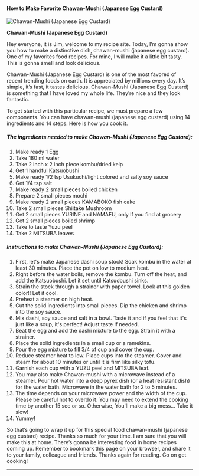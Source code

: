             

#### How to Make Favorite Chawan-Mushi (Japanese Egg Custard)

![Chawan-Mushi (Japanese Egg Custard)](https://img-global.cpcdn.com/recipes/2453580_8f5c4d1530b803f6/751x532cq70/chawan-mushi-japanese-egg-custard-recipe-main-photo.jpg)

**Chawan-Mushi (Japanese Egg Custard)**

Hey everyone, it is Jim, welcome to my recipe site. Today, I’m gonna show you how to make a distinctive dish, chawan-mushi (japanese egg custard). One of my favorites food recipes. For mine, I will make it a little bit tasty. This is gonna smell and look delicious.

Chawan-Mushi (Japanese Egg Custard) is one of the most favored of recent trending foods on earth. It is appreciated by millions every day. It’s simple, it’s fast, it tastes delicious. Chawan-Mushi (Japanese Egg Custard) is something that I have loved my whole life. They’re nice and they look fantastic.

To get started with this particular recipe, we must prepare a few components. You can have chawan-mushi (japanese egg custard) using 14 ingredients and 14 steps. Here is how you cook it.

##### The ingredients needed to make Chawan-Mushi (Japanese Egg Custard):

1.  Make ready 1 Egg
2.  Take 180 ml water
3.  Take 2 inch x 2 inch piece kombu/dried kelp
4.  Get 1 handful Katsuobushi
5.  Make ready 1/2 tsp Usukuchi/light colored and salty soy sauce
6.  Get 1/4 tsp salt
7.  Make ready 2 small pieces boiled chicken
8.  Prepare 2 small pieces mochi
9.  Make ready 2 small pieces KAMABOKO fish cake
10.  Take 2 small pieces Shiitake Mushroom
11.  Get 2 small pieces YURINE and NAMAFU, only If you find at grocery
12.  Get 2 small pieces boiled shrimp
13.  Take to taste Yuzu peel
14.  Take 2 MITSUBA leaves

##### Instructions to make Chawan-Mushi (Japanese Egg Custard):

1.  First, let's make Japanese dashi soup stock! Soak kombu in the water at least 30 minutes. Place the pot on low to medium heat.
2.  Right before the water boils, remove the kombu. Turn off the heat, and add the Katsuobushi. Let it set until Katsuobushi sinks.
3.  Strain the stock through a strainer with paper towel. Look at this golden color!! Let it cool.
4.  Preheat a steamer on high heat.
5.  Cut the solid ingredients into small pieces. Dip the chicken and shrimp into the soy sauce.
6.  Mix dashi, soy sauce and salt in a bowl. Taste it and if you feel that it's just like a soup, it's perfect! Adjust taste if needed.
7.  Beat the egg and add the dashi mixture to the egg. Strain it with a strainer.
8.  Place the solid ingredients in a small cup or a ramekins.
9.  Pour the egg mixture to fill 3/4 of cup and cover the cup.
10.  Reduce steamer heat to low. Place cups into the steamer. Cover and steam for about 10 minutes or until it is firm like silky tofu.
11.  Garnish each cup with a YUZU peel and MITSUBA leaf.
12.  You may also make Chawan-mushi with a microwave instead of a steamer. Pour hot water into a deep pyrex dish (or a heat resistant dish) for the water bath. Microwave in the water bath for 2 to 5 minutes.
13.  The time depends on your microwave power and the width of the cup. Please be careful not to overdo it. You may need to extend the cooking time by another 15 sec or so. Otherwise, You'll make a big mess… Take it slow!
14.  Yummy!

So that’s going to wrap it up for this special food chawan-mushi (japanese egg custard) recipe. Thanks so much for your time. I am sure that you will make this at home. There’s gonna be interesting food in home recipes coming up. Remember to bookmark this page on your browser, and share it to your family, colleague and friends. Thanks again for reading. Go on get cooking!

* * *